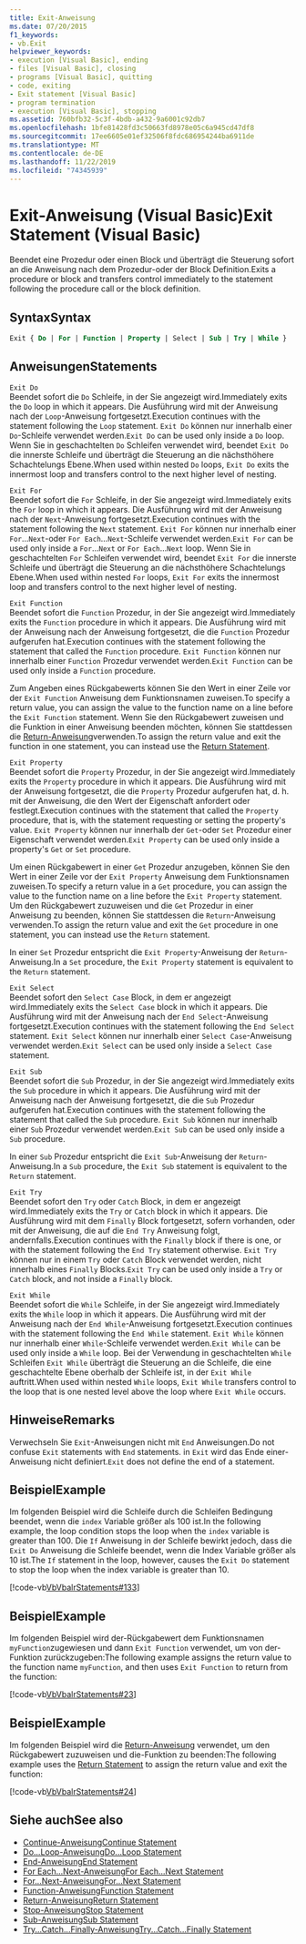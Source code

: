 ```yaml
---
title: Exit-Anweisung
ms.date: 07/20/2015
f1_keywords:
- vb.Exit
helpviewer_keywords:
- execution [Visual Basic], ending
- files [Visual Basic], closing
- programs [Visual Basic], quitting
- code, exiting
- Exit statement [Visual Basic]
- program termination
- execution [Visual Basic], stopping
ms.assetid: 760bfb32-5c3f-4bdb-a432-9a6001c92db7
ms.openlocfilehash: 1bfe81428fd3c50663fd8978e05c6a945cd47df8
ms.sourcegitcommit: 17ee6605e01ef32506f8fdc686954244ba6911de
ms.translationtype: MT
ms.contentlocale: de-DE
ms.lasthandoff: 11/22/2019
ms.locfileid: "74345939"
---
```

# <a name="exit-statement-visual-basic"></a><span data-ttu-id="cb2d1-102">Exit-Anweisung (Visual Basic)</span><span class="sxs-lookup"><span data-stu-id="cb2d1-102">Exit Statement (Visual Basic)</span></span>

<span data-ttu-id="cb2d1-103">Beendet eine Prozedur oder einen Block und überträgt die Steuerung sofort an die Anweisung nach dem Prozedur-oder der Block Definition.</span><span class="sxs-lookup"><span data-stu-id="cb2d1-103">Exits a procedure or block and transfers control immediately to the statement following the procedure call or the block definition.</span></span>

## <a name="syntax"></a><span data-ttu-id="cb2d1-104">Syntax</span><span class="sxs-lookup"><span data-stu-id="cb2d1-104">Syntax</span></span>

```vb
Exit { Do | For | Function | Property | Select | Sub | Try | While }
```

## <a name="statements"></a><span data-ttu-id="cb2d1-105">Anweisungen</span><span class="sxs-lookup"><span data-stu-id="cb2d1-105">Statements</span></span>

 `Exit Do`  
 <span data-ttu-id="cb2d1-106">Beendet sofort die `Do` Schleife, in der Sie angezeigt wird.</span><span class="sxs-lookup"><span data-stu-id="cb2d1-106">Immediately exits the `Do` loop in which it appears.</span></span> <span data-ttu-id="cb2d1-107">Die Ausführung wird mit der Anweisung nach der `Loop`-Anweisung fortgesetzt.</span><span class="sxs-lookup"><span data-stu-id="cb2d1-107">Execution continues with the statement following the `Loop` statement.</span></span> <span data-ttu-id="cb2d1-108">`Exit Do` können nur innerhalb einer `Do`-Schleife verwendet werden.</span><span class="sxs-lookup"><span data-stu-id="cb2d1-108">`Exit Do` can be used only inside a `Do` loop.</span></span> <span data-ttu-id="cb2d1-109">Wenn Sie in geschachtelten `Do` Schleifen verwendet wird, beendet `Exit Do` die innerste Schleife und überträgt die Steuerung an die nächsthöhere Schachtelungs Ebene.</span><span class="sxs-lookup"><span data-stu-id="cb2d1-109">When used within nested `Do` loops, `Exit Do` exits the innermost loop and transfers control to the next higher level of nesting.</span></span>

 `Exit For`  
 <span data-ttu-id="cb2d1-110">Beendet sofort die `For` Schleife, in der Sie angezeigt wird.</span><span class="sxs-lookup"><span data-stu-id="cb2d1-110">Immediately exits the `For` loop in which it appears.</span></span> <span data-ttu-id="cb2d1-111">Die Ausführung wird mit der Anweisung nach der `Next`-Anweisung fortgesetzt.</span><span class="sxs-lookup"><span data-stu-id="cb2d1-111">Execution continues with the statement following the `Next` statement.</span></span> <span data-ttu-id="cb2d1-112">`Exit For` können nur innerhalb einer `For`...`Next`-oder `For Each`...`Next`-Schleife verwendet werden.</span><span class="sxs-lookup"><span data-stu-id="cb2d1-112">`Exit For` can be used only inside a `For`...`Next` or `For Each`...`Next` loop.</span></span> <span data-ttu-id="cb2d1-113">Wenn Sie in geschachtelten `For` Schleifen verwendet wird, beendet `Exit For` die innerste Schleife und überträgt die Steuerung an die nächsthöhere Schachtelungs Ebene.</span><span class="sxs-lookup"><span data-stu-id="cb2d1-113">When used within nested `For` loops, `Exit For` exits the innermost loop and transfers control to the next higher level of nesting.</span></span>

 `Exit Function`  
 <span data-ttu-id="cb2d1-114">Beendet sofort die `Function` Prozedur, in der Sie angezeigt wird.</span><span class="sxs-lookup"><span data-stu-id="cb2d1-114">Immediately exits the `Function` procedure in which it appears.</span></span> <span data-ttu-id="cb2d1-115">Die Ausführung wird mit der Anweisung nach der Anweisung fortgesetzt, die die `Function` Prozedur aufgerufen hat.</span><span class="sxs-lookup"><span data-stu-id="cb2d1-115">Execution continues with the statement following the statement that called the `Function` procedure.</span></span> <span data-ttu-id="cb2d1-116">`Exit Function` können nur innerhalb einer `Function` Prozedur verwendet werden.</span><span class="sxs-lookup"><span data-stu-id="cb2d1-116">`Exit Function` can be used only inside a `Function` procedure.</span></span>

 <span data-ttu-id="cb2d1-117">Zum Angeben eines Rückgabewerts können Sie den Wert in einer Zeile vor der `Exit Function` Anweisung dem Funktionsnamen zuweisen.</span><span class="sxs-lookup"><span data-stu-id="cb2d1-117">To specify a return value, you can assign the value to the function name on a line before the `Exit Function` statement.</span></span> <span data-ttu-id="cb2d1-118">Wenn Sie den Rückgabewert zuweisen und die Funktion in einer Anweisung beenden möchten, können Sie stattdessen die [Return-Anweisung](return-statement.md)verwenden.</span><span class="sxs-lookup"><span data-stu-id="cb2d1-118">To assign the return value and exit the function in one statement, you can instead use the [Return Statement](return-statement.md).</span></span>

 `Exit Property`  
 <span data-ttu-id="cb2d1-119">Beendet sofort die `Property` Prozedur, in der Sie angezeigt wird.</span><span class="sxs-lookup"><span data-stu-id="cb2d1-119">Immediately exits the `Property` procedure in which it appears.</span></span> <span data-ttu-id="cb2d1-120">Die Ausführung wird mit der Anweisung fortgesetzt, die die `Property` Prozedur aufgerufen hat, d. h. mit der Anweisung, die den Wert der Eigenschaft anfordert oder festlegt.</span><span class="sxs-lookup"><span data-stu-id="cb2d1-120">Execution continues with the statement that called the `Property` procedure, that is, with the statement requesting or setting the property's value.</span></span> <span data-ttu-id="cb2d1-121">`Exit Property` können nur innerhalb der `Get`-oder `Set` Prozedur einer Eigenschaft verwendet werden.</span><span class="sxs-lookup"><span data-stu-id="cb2d1-121">`Exit Property` can be used only inside a property's `Get` or `Set` procedure.</span></span>

 <span data-ttu-id="cb2d1-122">Um einen Rückgabewert in einer `Get` Prozedur anzugeben, können Sie den Wert in einer Zeile vor der `Exit Property` Anweisung dem Funktionsnamen zuweisen.</span><span class="sxs-lookup"><span data-stu-id="cb2d1-122">To specify a return value in a `Get` procedure, you can assign the value to the function name on a line before the `Exit Property` statement.</span></span> <span data-ttu-id="cb2d1-123">Um den Rückgabewert zuzuweisen und die `Get` Prozedur in einer Anweisung zu beenden, können Sie stattdessen die `Return`-Anweisung verwenden.</span><span class="sxs-lookup"><span data-stu-id="cb2d1-123">To assign the return value and exit the `Get` procedure in one statement, you can instead use the `Return` statement.</span></span>

 <span data-ttu-id="cb2d1-124">In einer `Set` Prozedur entspricht die `Exit Property`-Anweisung der `Return`-Anweisung.</span><span class="sxs-lookup"><span data-stu-id="cb2d1-124">In a `Set` procedure, the `Exit Property` statement is equivalent to the `Return` statement.</span></span>

 `Exit Select`  
 <span data-ttu-id="cb2d1-125">Beendet sofort den `Select Case` Block, in dem er angezeigt wird.</span><span class="sxs-lookup"><span data-stu-id="cb2d1-125">Immediately exits the `Select Case` block in which it appears.</span></span> <span data-ttu-id="cb2d1-126">Die Ausführung wird mit der Anweisung nach der `End Select`-Anweisung fortgesetzt.</span><span class="sxs-lookup"><span data-stu-id="cb2d1-126">Execution continues with the statement following the `End Select` statement.</span></span> <span data-ttu-id="cb2d1-127">`Exit Select` können nur innerhalb einer `Select Case`-Anweisung verwendet werden.</span><span class="sxs-lookup"><span data-stu-id="cb2d1-127">`Exit Select` can be used only inside a `Select Case` statement.</span></span>

 `Exit Sub`  
 <span data-ttu-id="cb2d1-128">Beendet sofort die `Sub` Prozedur, in der Sie angezeigt wird.</span><span class="sxs-lookup"><span data-stu-id="cb2d1-128">Immediately exits the `Sub` procedure in which it appears.</span></span> <span data-ttu-id="cb2d1-129">Die Ausführung wird mit der Anweisung nach der Anweisung fortgesetzt, die die `Sub` Prozedur aufgerufen hat.</span><span class="sxs-lookup"><span data-stu-id="cb2d1-129">Execution continues with the statement following the statement that called the `Sub` procedure.</span></span> <span data-ttu-id="cb2d1-130">`Exit Sub` können nur innerhalb einer `Sub` Prozedur verwendet werden.</span><span class="sxs-lookup"><span data-stu-id="cb2d1-130">`Exit Sub` can be used only inside a `Sub` procedure.</span></span>

 <span data-ttu-id="cb2d1-131">In einer `Sub` Prozedur entspricht die `Exit Sub`-Anweisung der `Return`-Anweisung.</span><span class="sxs-lookup"><span data-stu-id="cb2d1-131">In a `Sub` procedure, the `Exit Sub` statement is equivalent to the `Return` statement.</span></span>

 `Exit Try`  
 <span data-ttu-id="cb2d1-132">Beendet sofort den `Try` oder `Catch` Block, in dem er angezeigt wird.</span><span class="sxs-lookup"><span data-stu-id="cb2d1-132">Immediately exits the `Try` or `Catch` block in which it appears.</span></span> <span data-ttu-id="cb2d1-133">Die Ausführung wird mit dem `Finally` Block fortgesetzt, sofern vorhanden, oder mit der Anweisung, die auf die `End Try` Anweisung folgt, andernfalls.</span><span class="sxs-lookup"><span data-stu-id="cb2d1-133">Execution continues with the `Finally` block if there is one, or with the statement following the `End Try` statement otherwise.</span></span> <span data-ttu-id="cb2d1-134">`Exit Try` können nur in einem `Try` oder `Catch` Block verwendet werden, nicht innerhalb eines `Finally` Blocks.</span><span class="sxs-lookup"><span data-stu-id="cb2d1-134">`Exit Try` can be used only inside a `Try` or `Catch` block, and not inside a `Finally` block.</span></span>

 `Exit While`  
 <span data-ttu-id="cb2d1-135">Beendet sofort die `While` Schleife, in der Sie angezeigt wird.</span><span class="sxs-lookup"><span data-stu-id="cb2d1-135">Immediately exits the `While` loop in which it appears.</span></span> <span data-ttu-id="cb2d1-136">Die Ausführung wird mit der Anweisung nach der `End While`-Anweisung fortgesetzt.</span><span class="sxs-lookup"><span data-stu-id="cb2d1-136">Execution continues with the statement following the `End While` statement.</span></span> <span data-ttu-id="cb2d1-137">`Exit While` können nur innerhalb einer `While`-Schleife verwendet werden.</span><span class="sxs-lookup"><span data-stu-id="cb2d1-137">`Exit While` can be used only inside a `While` loop.</span></span> <span data-ttu-id="cb2d1-138">Bei der Verwendung in geschachtelten `While` Schleifen `Exit While` überträgt die Steuerung an die Schleife, die eine geschachtelte Ebene oberhalb der Schleife ist, in der `Exit While` auftritt.</span><span class="sxs-lookup"><span data-stu-id="cb2d1-138">When used within nested `While` loops, `Exit While` transfers control to the loop that is one nested level above the loop where `Exit While` occurs.</span></span>

## <a name="remarks"></a><span data-ttu-id="cb2d1-139">Hinweise</span><span class="sxs-lookup"><span data-stu-id="cb2d1-139">Remarks</span></span>

<span data-ttu-id="cb2d1-140">Verwechseln Sie `Exit`-Anweisungen nicht mit `End` Anweisungen.</span><span class="sxs-lookup"><span data-stu-id="cb2d1-140">Do not confuse `Exit` statements with `End` statements.</span></span> <span data-ttu-id="cb2d1-141">in `Exit` wird das Ende einer-Anweisung nicht definiert.</span><span class="sxs-lookup"><span data-stu-id="cb2d1-141">`Exit` does not define the end of a statement.</span></span>

## <a name="example"></a><span data-ttu-id="cb2d1-142">Beispiel</span><span class="sxs-lookup"><span data-stu-id="cb2d1-142">Example</span></span>

<span data-ttu-id="cb2d1-143">Im folgenden Beispiel wird die Schleife durch die Schleifen Bedingung beendet, wenn die `index` Variable größer als 100 ist.</span><span class="sxs-lookup"><span data-stu-id="cb2d1-143">In the following example, the loop condition stops the loop when the `index` variable is greater than 100.</span></span> <span data-ttu-id="cb2d1-144">Die `If` Anweisung in der Schleife bewirkt jedoch, dass die `Exit Do` Anweisung die Schleife beendet, wenn die Index Variable größer als 10 ist.</span><span class="sxs-lookup"><span data-stu-id="cb2d1-144">The `If` statement in the loop, however, causes the `Exit Do` statement to stop the loop when the index variable is greater than 10.</span></span>

[!code-vb[VbVbalrStatements#133](~/samples/snippets/visualbasic/VS_Snippets_VBCSharp/VbVbalrStatements/VB/class10.vb#133)]

## <a name="example"></a><span data-ttu-id="cb2d1-145">Beispiel</span><span class="sxs-lookup"><span data-stu-id="cb2d1-145">Example</span></span>

<span data-ttu-id="cb2d1-146">Im folgenden Beispiel wird der-Rückgabewert dem Funktionsnamen `myFunction`zugewiesen und dann `Exit Function` verwendet, um von der-Funktion zurückzugeben:</span><span class="sxs-lookup"><span data-stu-id="cb2d1-146">The following example assigns the return value to the function name `myFunction`, and then uses `Exit Function` to return from the function:</span></span>

[!code-vb[VbVbalrStatements#23](~/samples/snippets/visualbasic/VS_Snippets_VBCSharp/VbVbalrStatements/VB/Class1.vb#23)]

## <a name="example"></a><span data-ttu-id="cb2d1-147">Beispiel</span><span class="sxs-lookup"><span data-stu-id="cb2d1-147">Example</span></span>

<span data-ttu-id="cb2d1-148">Im folgenden Beispiel wird die [Return-Anweisung](return-statement.md) verwendet, um den Rückgabewert zuzuweisen und die-Funktion zu beenden:</span><span class="sxs-lookup"><span data-stu-id="cb2d1-148">The following example uses the [Return Statement](return-statement.md) to assign the return value and exit the function:</span></span>

[!code-vb[VbVbalrStatements#24](~/samples/snippets/visualbasic/VS_Snippets_VBCSharp/VbVbalrStatements/VB/Class1.vb#24)]

## <a name="see-also"></a><span data-ttu-id="cb2d1-149">Siehe auch</span><span class="sxs-lookup"><span data-stu-id="cb2d1-149">See also</span></span>

- [<span data-ttu-id="cb2d1-150">Continue-Anweisung</span><span class="sxs-lookup"><span data-stu-id="cb2d1-150">Continue Statement</span></span>](continue-statement.md)
- [<span data-ttu-id="cb2d1-151">Do...Loop-Anweisung</span><span class="sxs-lookup"><span data-stu-id="cb2d1-151">Do...Loop Statement</span></span>](do-loop-statement.md)
- [<span data-ttu-id="cb2d1-152">End-Anweisung</span><span class="sxs-lookup"><span data-stu-id="cb2d1-152">End Statement</span></span>](end-statement.md)
- [<span data-ttu-id="cb2d1-153">For Each...Next-Anweisung</span><span class="sxs-lookup"><span data-stu-id="cb2d1-153">For Each...Next Statement</span></span>](for-each-next-statement.md)
- [<span data-ttu-id="cb2d1-154">For...Next-Anweisung</span><span class="sxs-lookup"><span data-stu-id="cb2d1-154">For...Next Statement</span></span>](for-next-statement.md)
- [<span data-ttu-id="cb2d1-155">Function-Anweisung</span><span class="sxs-lookup"><span data-stu-id="cb2d1-155">Function Statement</span></span>](function-statement.md)
- [<span data-ttu-id="cb2d1-156">Return-Anweisung</span><span class="sxs-lookup"><span data-stu-id="cb2d1-156">Return Statement</span></span>](return-statement.md)
- [<span data-ttu-id="cb2d1-157">Stop-Anweisung</span><span class="sxs-lookup"><span data-stu-id="cb2d1-157">Stop Statement</span></span>](stop-statement.md)
- [<span data-ttu-id="cb2d1-158">Sub-Anweisung</span><span class="sxs-lookup"><span data-stu-id="cb2d1-158">Sub Statement</span></span>](sub-statement.md)
- [<span data-ttu-id="cb2d1-159">Try...Catch...Finally-Anweisung</span><span class="sxs-lookup"><span data-stu-id="cb2d1-159">Try...Catch...Finally Statement</span></span>](try-catch-finally-statement.md)
